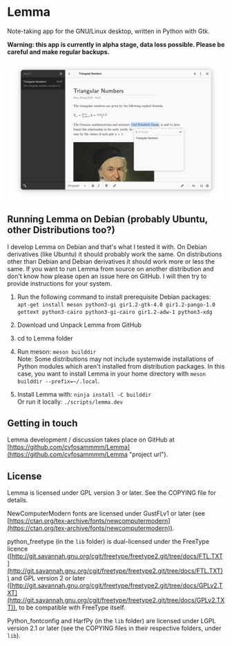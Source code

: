 # Lemma

Note-taking app for the GNU/Linux desktop, written in Python with Gtk.

**Warning: this app is currently in alpha stage, data loss possible. Please be careful and make regular backups.**

![Screenshot](https://github.com/cvfosammmm/Lemma/raw/master/data/screenshot.png)

## Running Lemma on Debian (probably Ubuntu, other Distributions too?)

I develop Lemma on Debian and that's what I tested it with. On Debian derivatives (like Ubuntu) it should probably work the same. On distributions other than Debian and Debian derivatives it should work more or less the same. If you want to run Lemma from source on another distribution and don't know how please open an issue here on GitHub. I will then try to provide instructions for your system.

1. Run the following command to install prerequisite Debian packages:<br />
`apt-get install meson python3-gi gir1.2-gtk-4.0 gir1.2-pango-1.0 gettext python3-cairo python3-gi-cairo gir1.2-adw-1 python3-xdg`

2. Download und Unpack Lemma from GitHub

3. cd to Lemma folder

4. Run meson: `meson builddir`<br />
Note: Some distributions may not include systemwide installations of Python modules which aren't installed from distribution packages. In this case, you want to install Lemma in your home directory with `meson builddir --prefix=~/.local`.

5. Install Lemma with: `ninja install -C builddir`<br />
Or run it locally: `./scripts/lemma.dev`

## Getting in touch

Lemma development / discussion takes place on GitHub at [https://github.com/cvfosammmm/Lemma](https://github.com/cvfosammmm/Lemma "project url").

## License

Lemma is licensed under GPL version 3 or later. See the COPYING file for details.

NewComputerModern fonts are licensed under GustFLv1 or later (see [https://ctan.org/tex-archive/fonts/newcomputermodern](https://ctan.org/tex-archive/fonts/newcomputermodern)).

python_freetype (in the `lib` folder) is dual-licensed under the FreeType licence ([http://git.savannah.gnu.org/cgit/freetype/freetype2.git/tree/docs/FTL.TXT](http://git.savannah.gnu.org/cgit/freetype/freetype2.git/tree/docs/FTL.TXT)) and GPL version 2 or later ([http://git.savannah.gnu.org/cgit/freetype/freetype2.git/tree/docs/GPLv2.TXT](http://git.savannah.gnu.org/cgit/freetype/freetype2.git/tree/docs/GPLv2.TXT)), to be compatible with FreeType itself.

Python_fontconfig and HarfPy (in the `lib` folder) are licensed under LGPL version 2.1 or later (see the COPYING files in their respective folders, under `lib`).
